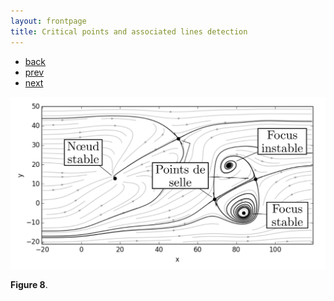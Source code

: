 ```yaml
---
layout: frontpage
title: Critical points and associated lines detection
---
```


<div class="navbar">
  <div class="navbar-inner">
      <ul class="nav">
        <li><a href="../../index.html">back</a></li>
        <li><a href="iplotCorr.html">prev</a></li>
        <li><a href="samplemixups_fig7.html">next</a></li>
      </ul>
  </div>
</div>


![Critical points and associated lines detection](../../assets/pics/DETECT_sadd_ori.png)

**Figure 8**.
